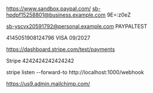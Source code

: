 https://www.sandbox.paypal.com/
sb-hpdpf15258801@business.example.com
9E=:z0eZ


sb-yscvx20591792@personal.example.com
PAYPALTEST

4145051908124796
VISA
09/2027

https://dashboard.stripe.com/test/payments

Stripe
4242424242424242

stripe listen --forward-to http://localhost:1000/webhook

https://us9.admin.mailchimp.com/